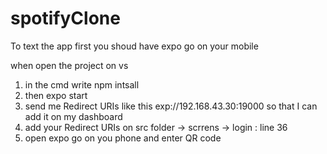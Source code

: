 # spotifyClone
To text the app 
first you shoud have expo go on your mobile 

when open the project on vs
1. in the cmd write npm intsall 
2. then expo start
3. send me Redirect URIs like this exp://192.168.43.30:19000 so that I can add it on my dashboard 
4. add your Redirect URIs on src folder -> scrrens -> login : line 36
4. open expo go on you phone and enter QR code 
